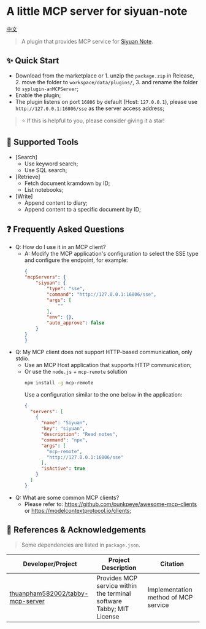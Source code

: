 
# A little MCP server for siyuan-note

[中文](./README_zh_CN.md)

> A plugin that provides MCP service for [Siyuan Note](https://github.com/siyuan-note/siyuan).

## ✨ Quick Start

- Download from the marketplace or 1. unzip the `package.zip` in Release, 2. move the folder to `workspace/data/plugins/`, 3. and rename the folder to `syplugin-anMCPServer`;
- Enable the plugin;
- The plugin listens on port `16806` by default (Host: `127.0.0.1`), please use `http://127.0.0.1:16806/sse` as the server access address;

> ⭐ If this is helpful to you, please consider giving it a star!

## 🔧 Supported Tools

- [Search]
  - Use keyword search;
  - Use SQL search;
- [Retrieve]
  - Fetch document kramdown by ID;
  - List notebooks;
- [Write]
  - Append content to diary;
  - Append content to a specific document by ID;

## ❓ Frequently Asked Questions

- Q: How do I use it in an MCP client?
  - A: Modify the MCP application's configuration to select the SSE type and configure the endpoint, for example:
    ```json
    {
    "mcpServers": {
        "siyuan": {
            "type": "sse",
            "command": "http://127.0.0.1:16806/sse",
            "args": [
                ""
            ],
            "env": {},
            "auto_approve": false
        }
    }
    }
    ```
- Q: My MCP client does not support HTTP-based communication, only stdio.
  - Use an MCP Host application that supports HTTP communication;
  - Or use the `node.js` + `mcp-remote` solution 
    ```bash
    npm install -g mcp-remote
    ```
    Use a configuration similar to the one below in the application:
    ```json
    {
      "servers": [
        {
          "name": "Siyuan",
          "key": "siyuan",
          "description": "Read notes",
          "command": "npx",
          "args": [
            "mcp-remote",
            "http://127.0.0.1:16806/sse"
          ],
          "isActive": true
        }
      ]
    }
    ```
- Q: What are some common MCP clients?
  - Please refer to: https://github.com/punkpeye/awesome-mcp-clients or https://modelcontextprotocol.io/clients;

## 🙏 References & Acknowledgements

> Some dependencies are listed in `package.json`.

| Developer/Project                                                         | Project Description           | Citation         |
|---------------------------------------------------------------------|----------------|--------------|
| [thuanpham582002/tabby-mcp-server](https://github.com/thuanpham582002/tabby-mcp-server) | Provides MCP service within the terminal software Tabby; MIT License | Implementation method of MCP service |
